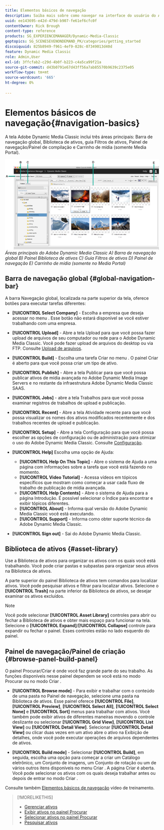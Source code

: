 ```yaml
---
title: Elementos básicos de navegação
description: Saiba mais sobre como navegar na interface do usuário do Adobe Dynamic Media Classic.
uuid: ee143695-e42d-479d-b907-fe61ef6cfc0f
contentOwner: Rick Brough
content-type: reference
products: SG_EXPERIENCEMANAGER/Dynamic-Media-Classic
geptopics: SG_SCENESEVENONDEMAND_PK/categories/getting_started
discoiquuid: 825b8949-f961-4ef9-828c-07349013d40d
feature: Dynamic Media Classic
role: Admin,User
exl-id: 3ffcfab2-c29d-4b0f-b223-c4a5ca99f21a
source-git-commit: d43b0791e67d43ff56a7ab85570b9639c2375e05
workflow-type: tm+mt
source-wordcount: '665'
ht-degree: 0%

---
```


# Elementos básicos de navegação{#navigation-basics}

A tela Adobe Dynamic Media Classic inclui três áreas principais: Barra de navegação global, Biblioteca de ativos, guia Filtros de ativos, Painel de navegação/Painel de compilação e Carrinho de mídia (somente Media Portal).

![Elementos básicos de navegação](/help/assets/gs_navigation_basics_popup_popup.png)
*Áreas principais do Adobe Dynamic Media Classic*
*A) Barra de navegação global B) Painel Biblioteca de ativos C) Guia Filtros de ativos D) Painel de navegação E) Carrinho de mídia (somente no Media Portal)*

## Barra de navegação global {#global-navigation-bar}

A barra Navegação global, localizada na parte superior da tela, oferece botões para executar tarefas diferentes:

* **[!UICONTROL Select Company]** - Escolha a empresa que deseja acessar no menu . Esse botão não estará disponível se você estiver trabalhando com uma empresa.

* **[!UICONTROL Upload]** - Abre a tela Upload para que você possa fazer upload de arquivos de seu computador ou rede para o Adobe Dynamic Media Classic. Você pode fazer upload de arquivos do desktop ou via FTP. Consulte [Upload de arquivos](/help/uploading-files.md).

* **[!UICONTROL Build]** - Escolha uma tarefa Criar no menu . O painel Criar é aberto para que você possa criar um tipo de ativo.

* **[!UICONTROL Publish]** - Abre a tela Publicar para que você possa publicar ativos de mídia avançada no Adobe Dynamic Media Image Servers e no restante da infraestrutura Adobe Dynamic Media Classic SAAS.

* **[!UICONTROL Jobs]** - abre a tela Trabalhos para que você possa examinar registros de trabalhos de upload e publicação.

* **[!UICONTROL Recent]** - Abre a tela Atividade recente para que você possa visualizar os nomes dos ativos modificados recentemente e dos trabalhos recentes de upload e publicação.

* **[!UICONTROL Setup]** - Abre a tela Configuração para que você possa escolher as opções de configuração ou de administração para otimizar o uso do Adobe Dynamic Media Classic. Consulte [Configuração](/help/setup-basics.md).

* **[!UICONTROL Help]** Escolha uma opção de Ajuda:

   * **[!UICONTROL Help On This Topic]** - Abre o sistema de Ajuda a uma página com informações sobre a tarefa que você está fazendo no momento.
   * **[!UICONTROL Video Tutorial]** - Acessa vídeos em tópicos específicos que mostram como começar a usar cada fluxo de trabalho de publicação de mídia avançada.
   * **[!UICONTROL Help Contents]** - Abre o sistema de Ajuda para a página Introdução. É possível selecionar o Índice para encontrar e exibir tópicos diferentes.
   * **[!UICONTROL About]** - Informa qual versão do Adobe Dynamic Media Classic você está executando.
   * **[!UICONTROL Support]** - Informa como obter suporte técnico da Adobe Dynamic Media Classic.

* **[!UICONTROL Sign out]** - Sai do Adobe Dynamic Media Classic.

## Biblioteca de ativos {#asset-library}

Use a Biblioteca de ativos para organizar os ativos com os quais você está trabalhando. Você pode criar pastas e subpastas para organizar seus ativos na Biblioteca de ativos.

A parte superior do painel Biblioteca de ativos tem comandos para localizar ativos. Você pode pesquisar ativos e filtrar para localizar ativos. Selecione o **[!UICONTROL Trash]** na parte inferior da Biblioteca de ativos, se desejar examinar os ativos excluídos.

>[!NOTE]
>
>Você pode selecionar **[!UICONTROL Asset Library]** controles para abrir ou fechar a Biblioteca de ativos e obter mais espaço para funcionar na tela. Selecione o **[!UICONTROL Expand]**/**[!UICONTROL Collapse]** controle para expandir ou fechar o painel. Esses controles estão no lado esquerdo do painel.

## Painel de navegação/Painel de criação {#browse-panel-build-panel}

O painel Procurar/Criar é onde você faz grande parte do seu trabalho. As funções disponíveis nesse painel dependem se você está no modo Procurar ou no modo Criar .

* **[!UICONTROL Browse mode]** - Para exibir e trabalhar com o conteúdo de uma pasta no Painel de navegação, selecione uma pasta na Biblioteca de ativos. Esse painel oferece **[!UICONTROL File]**, **[!UICONTROL Preview]**, **[!UICONTROL Select All]**, **[!UICONTROL Select None]** e **[!UICONTROL Sort]** menus para trabalhar com ativos. Você também pode exibir ativos de diferentes maneiras movendo o controle deslizante ou selecionar **[!UICONTROL Grid View]**, **[!UICONTROL List View]** ou **[!UICONTROL Detail View]**. Selecionar **[!UICONTROL Detail View]** ou clicar duas vezes em um ativo abre o ativo na Exibição de detalhes, onde você pode executar operações de arquivos dependentes de ativos.

* **[!UICONTROL Build mode]** - Selecionar **[!UICONTROL Build]**, em seguida, escolha uma opção para começar a criar um Catálogo eletrônico, um Conjunto de imagens, um Conjunto de rotação ou um de vários outros itens disponíveis no menu Criar . A página Criar é aberta. Você pode selecionar os ativos com os quais deseja trabalhar antes ou depois de entrar no modo Criar .

Consulte também [Elementos básicos de navegação](https://s7d5.scene7.com/s7viewers/html5/VideoViewer.html?videoserverurl=https://s7d5.scene7.com/is/content/&amp;emailurl=https://s7d5.scene7.com/s7/emailFriend&amp;serverUrl=https://s7d5.scene7.com/is/image/&amp;config=Scene7SharedAssets/Universal_HTML5_Video&amp;contenturl=https://s7d5.scene7.com/skins/&amp;asset=S7tutorials/571_Navigation%20Basics_converted%20renamed_Getting%20Started-AVS) vídeo de treinamento.

>[!MORELIKETHIS]
>
>* [Gerenciar ativos](about-managing-assets.md)
>* [Exibir ativos no painel Procurar](viewing-assets-browse-panel.md#viewing_assets_in_the_browse_panel)
>* [Selecionar ativos no painel Procurar](selecting-assets-browse-panel.md#selecting_assets_in_the_browse_panel)
>* [Pesquisar ativos](searching-assets.md#searching_assets)

